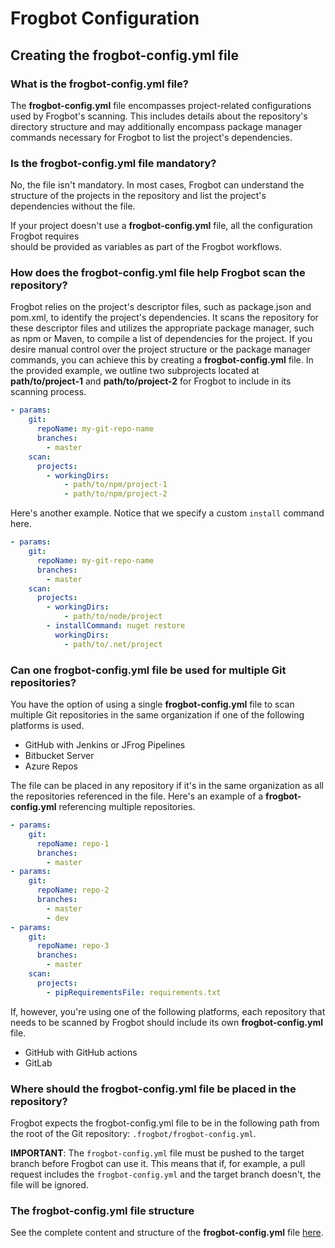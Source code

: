 # Frogbot Configuration

## Creating the frogbot-config.yml file

### What is the frogbot-config.yml file?

The **frogbot-config.yml** file encompasses project-related configurations used by Frogbot's scanning. This includes details about the repository's directory structure and may additionally encompass package manager commands necessary for Frogbot to list the project's dependencies.

### Is the frogbot-config.yml file mandatory?

No, the file isn't mandatory. In most cases, Frogbot can understand the structure of the projects in the repository and list the project's dependencies without the file.

If your project doesn't use a **frogbot-config.yml** file, all the configuration Frogbot requires\
should be provided as variables as part of the Frogbot workflows.

### How does the frogbot-config.yml file help Frogbot scan the repository?

Frogbot relies on the project's descriptor files, such as package.json and pom.xml, to identify the project's dependencies. It scans the repository for these descriptor files and utilizes the appropriate package manager, such as npm or Maven, to compile a list of dependencies for the project. If you desire manual control over the project structure or the package manager commands, you can achieve this by creating a **frogbot-config.yml** file. In the provided example, we outline two subprojects located at **path/to/project-1** and **path/to/project-2** for Frogbot to include in its scanning process.

```yaml
- params:
    git:
      repoName: my-git-repo-name
      branches:
        - master
    scan:
      projects:
        - workingDirs:
            - path/to/npm/project-1
            - path/to/npm/project-2
```

Here's another example. Notice that we specify a custom `install` command here.

```yaml
- params:
    git:
      repoName: my-git-repo-name
      branches:
        - master
    scan:
      projects:
        - workingDirs:
            - path/to/node/project
        - installCommand: nuget restore
          workingDirs:
            - path/to/.net/project
```

### Can one frogbot-config.yml file be used for multiple Git repositories?

You have the option of using a single **frogbot-config.yml** file to scan multiple Git repositories in the same organization if one of the following platforms is used.

* GitHub with Jenkins or JFrog Pipelines
* Bitbucket Server
* Azure Repos

The file can be placed in any repository if it's in the same organization as all the repositories referenced in the file. Here's an example of a **frogbot-config.yml** referencing multiple repositories.

```yaml
- params:
    git:
      repoName: repo-1
      branches:
        - master
- params:
    git:
      repoName: repo-2
      branches:
        - master
        - dev
- params:
    git:
      repoName: repo-3
      branches:
        - master
    scan:
      projects:
        - pipRequirementsFile: requirements.txt
```

If, however, you're using one of the following platforms, each repository that needs to be scanned by Frogbot should include its own **frogbot-config.yml** file.

* GitHub with GitHub actions
* GitLab

### Where should the frogbot-config.yml file be placed in the repository?

Frogbot expects the frogbot-config.yml file to be in the following path from the root of the Git repository: `.frogbot/frogbot-config.yml`.

**IMPORTANT**: The `frogbot-config.yml` file must be pushed to the target branch before Frogbot can use it. This means that if, for example, a pull request includes the `frogbot-config.yml` and the target branch doesn't, the file will be ignored.

### The frogbot-config.yml file structure

See the complete content and structure of the **frogbot-config.yml** file [here](templates/.frogbot/frogbot-config.yml).
